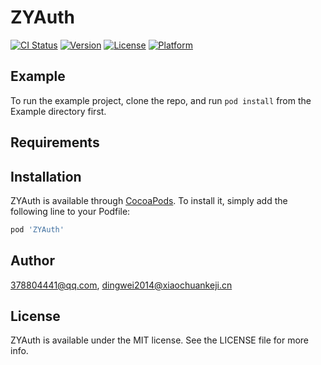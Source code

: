 # ZYAuth

[![CI Status](https://img.shields.io/travis/378804441@qq.com/ZYAuth.svg?style=flat)](https://travis-ci.org/378804441@qq.com/ZYAuth)
[![Version](https://img.shields.io/cocoapods/v/ZYAuth.svg?style=flat)](https://cocoapods.org/pods/ZYAuth)
[![License](https://img.shields.io/cocoapods/l/ZYAuth.svg?style=flat)](https://cocoapods.org/pods/ZYAuth)
[![Platform](https://img.shields.io/cocoapods/p/ZYAuth.svg?style=flat)](https://cocoapods.org/pods/ZYAuth)

## Example

To run the example project, clone the repo, and run `pod install` from the Example directory first.

## Requirements

## Installation

ZYAuth is available through [CocoaPods](https://cocoapods.org). To install
it, simply add the following line to your Podfile:

```ruby
pod 'ZYAuth'
```

## Author

378804441@qq.com, dingwei2014@xiaochuankeji.cn

## License

ZYAuth is available under the MIT license. See the LICENSE file for more info.
